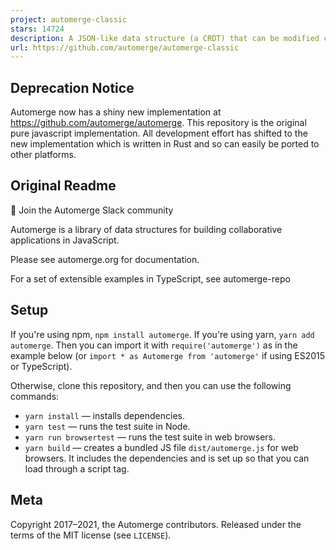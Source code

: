 ```yaml
---
project: automerge-classic
stars: 14724
description: A JSON-like data structure (a CRDT) that can be modified concurrently by different users, and merged again automatically.
url: https://github.com/automerge/automerge-classic
---
```


Deprecation Notice
------------------

Automerge now has a shiny new implementation at https://github.com/automerge/automerge. This repository is the original pure javascript implementation. All development effort has shifted to the new implementation which is written in Rust and so can easily be ported to other platforms.

Original Readme
---------------

💬 Join the Automerge Slack community

Automerge is a library of data structures for building collaborative applications in JavaScript.

Please see automerge.org for documentation.

For a set of extensible examples in TypeScript, see automerge-repo

Setup
-----

If you're using npm, `npm install automerge`. If you're using yarn, `yarn add automerge`. Then you can import it with `require('automerge')` as in the example below (or `import * as Automerge from 'automerge'` if using ES2015 or TypeScript).

Otherwise, clone this repository, and then you can use the following commands:

-   `yarn install` — installs dependencies.
-   `yarn test` — runs the test suite in Node.
-   `yarn run browsertest` — runs the test suite in web browsers.
-   `yarn build` — creates a bundled JS file `dist/automerge.js` for web browsers. It includes the dependencies and is set up so that you can load through a script tag.

Meta
----

Copyright 2017–2021, the Automerge contributors. Released under the terms of the MIT license (see `LICENSE`).
